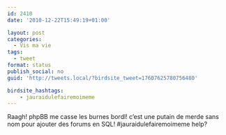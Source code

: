 ```yaml
---
id: 2410
date: '2010-12-22T15:49:19+01:00'

layout: post
categories:
  - Vis ma vie
tags:
  - tweet
format: status
publish_social: no
guid: 'http://tweets.local/?birdsite_tweet=17607625780756480'

birdsite_hashtags:
    - jauraidulefairemoimeme
---
```


Raagh! phpBB me casse les burnes bordl! c’est une putain de merde sans nom pour ajouter des forums en SQL! #jauraidulefairemoimeme help?